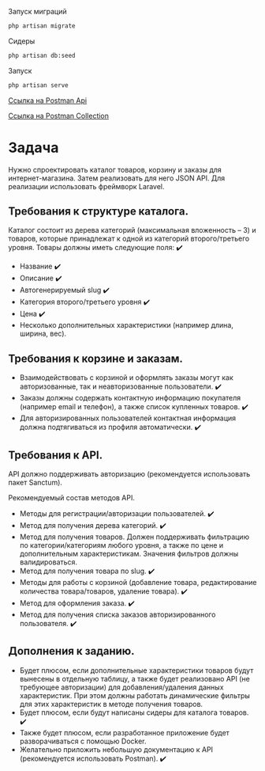 Запуск миграций
```sh
php artisan migrate
```
Сидеры 
```sh
php artisan db:seed
```
Запуск 
```sh
php artisan serve
```

[Ссылка на Postman Api ](https://www.postman.com/mediana/workspace/best-partner/api/b8cb8360-2ebb-4b1b-9a4b-2769cf615c54)

[Ссылка на Postman Collection ](https://api.postman.com/collections/1281845-d7cde88c-caa2-4b4c-82c8-76d8e03039c3?access_key=PMAT-01GPE4PES9X23KZ941XPDA797P)

# Задача #

Нужно спроектировать каталог товаров, корзину и заказы для интернет-магазина. Затем реализовать для него JSON API. Для реализации использовать фреймворк Laravel.
 
## Требования к структуре каталога.
Каталог состоит из дерева категорий (максимальная вложенность – 3) и товаров, которые принадлежат к одной из категорий второго/третьего уровня. Товары должны иметь следующие поля: :heavy_check_mark:
* Название :heavy_check_mark:
* Описание :heavy_check_mark:
* Автогенерируемый slug :heavy_check_mark:
* Категория второго/третьего уровня :heavy_check_mark:
* Цена :heavy_check_mark:
* Несколько дополнительных характеристики (например длина, ширина, вес).

## Требования к корзине и заказам.
* Взаимодействовать с корзиной и оформлять заказы могут как авторизованные, так и неавторизованные пользователи. :heavy_check_mark: 
* Заказы должны содержать контактную информацию покупателя (например email и телефон), а также список купленных товаров. :heavy_check_mark: 
* Для авторизированных пользователей контактная информация должна подтягиваться из профиля автоматически. :heavy_check_mark: 

## Требования к API.
API должно поддерживать авторизацию (рекомендуется использовать пакет Sanctum).

Рекомендуемый состав методов API.
* Методы для регистрации/авторизации пользователей. :heavy_check_mark:
* Метод для получения дерева категорий. :heavy_check_mark: 
* Метод для получения товаров. Должен поддерживать фильтрацию по категории/категориям любого уровня, а также по цене и дополнительным характеристикам. Значения фильтров должны валидироваться.
* Метод для получения товара по slug. :heavy_check_mark: 
* Методы для работы с корзиной (добавление товара, редактирование количества товара/товаров, удаление товара). :heavy_check_mark: 
* Метод для оформления заказа. :heavy_check_mark:
* Метод для получения списка заказов авторизированного пользователя.  :heavy_check_mark: 

## Дополнения к заданию.
* Будет плюсом, если дополнительные характеристики товаров будут вынесены в отдельную таблицу, а также будет реализовано API (не требующее авторизации) для добавления/удаления данных характеристик. При этом должны работать динамические фильтры для этих характеристик в методе получения товаров.
* Будет плюсом, если будут написаны сидеры для каталога товаров. :heavy_check_mark:
* Также будет плюсом, если разработанное приложение будет разворачиваться с помощью Docker.
* Желательно приложить небольшую документацию к API (рекомендуется использовать Postman). :heavy_check_mark:
